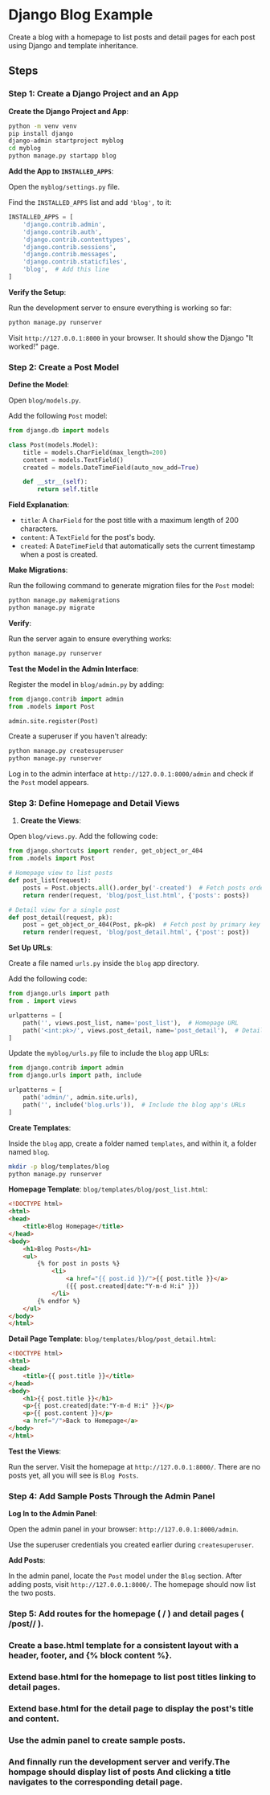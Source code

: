 # Django Blog Example

Create a blog with a homepage to list posts and detail pages for each post using Django and template inheritance.

## Steps

### Step 1: Create a Django Project and an App

**Create the Django Project and App**:

```bash
python -m venv venv
pip install django
django-admin startproject myblog
cd myblog
python manage.py startapp blog
```

**Add the App to `INSTALLED_APPS`**:
   
Open the `myblog/settings.py` file.

Find the `INSTALLED_APPS` list and add `'blog',` to it:

```python
INSTALLED_APPS = [
    'django.contrib.admin',
    'django.contrib.auth',
    'django.contrib.contenttypes',
    'django.contrib.sessions',
    'django.contrib.messages',
    'django.contrib.staticfiles',
    'blog',  # Add this line
]
```

**Verify the Setup**:

Run the development server to ensure everything is working so far:

```bash
python manage.py runserver
```

Visit `http://127.0.0.1:8000` in your browser. It should show the Django "It worked!" page.

### Step 2: Create a Post Model

**Define the Model**:

Open `blog/models.py`.

Add the following `Post` model:

```python
from django.db import models

class Post(models.Model):
    title = models.CharField(max_length=200)
    content = models.TextField()
    created = models.DateTimeField(auto_now_add=True)

    def __str__(self):
        return self.title
```

**Field Explanation**:

   - `title`: A `CharField` for the post title with a maximum length of 200 characters.
   - `content`: A `TextField` for the post's body.
   - `created`: A `DateTimeField` that automatically sets the current timestamp when a post is created.



**Make Migrations**:

Run the following command to generate migration files for the `Post` model:
     
```bash
python manage.py makemigrations
python manage.py migrate
```

**Verify**:

Run the server again to ensure everything works:

```bash
python manage.py runserver
```

**Test the Model in the Admin Interface**:

Register the model in `blog/admin.py` by adding:

```python
from django.contrib import admin
from .models import Post

admin.site.register(Post)
```

Create a superuser if you haven't already:

```bash
python manage.py createsuperuser
python manage.py runserver
```

Log in to the admin interface at `http://127.0.0.1:8000/admin` and check if the `Post` model appears.

### Step 3: Define Homepage and Detail Views

1. **Create the Views**:

Open `blog/views.py`. Add the following code:

```python
from django.shortcuts import render, get_object_or_404
from .models import Post

# Homepage view to list posts
def post_list(request):
    posts = Post.objects.all().order_by('-created')  # Fetch posts ordered by creation date
    return render(request, 'blog/post_list.html', {'posts': posts})

# Detail view for a single post
def post_detail(request, pk):
    post = get_object_or_404(Post, pk=pk)  # Fetch post by primary key or return 404
    return render(request, 'blog/post_detail.html', {'post': post})
```

**Set Up URLs**:

Create a file named `urls.py` inside the `blog` app directory.

Add the following code:

```python
from django.urls import path
from . import views

urlpatterns = [
    path('', views.post_list, name='post_list'),  # Homepage URL
    path('<int:pk>/', views.post_detail, name='post_detail'),  # Detail page URL
]
```

Update the `myblog/urls.py` file to include the `blog` app URLs:

```python
from django.contrib import admin
from django.urls import path, include

urlpatterns = [
    path('admin/', admin.site.urls),
    path('', include('blog.urls')),  # Include the blog app's URLs
]
```

**Create Templates**:

Inside the `blog` app, create a folder named `templates`, and within it, a folder named `blog`.

```bash
mkdir -p blog/templates/blog
python manage.py runserver
```

**Homepage Template**: `blog/templates/blog/post_list.html`:

```html
<!DOCTYPE html>
<html>
<head>
    <title>Blog Homepage</title>
</head>
<body>
    <h1>Blog Posts</h1>
    <ul>
        {% for post in posts %}
            <li>
                <a href="{{ post.id }}/">{{ post.title }}</a> 
                ({{ post.created|date:"Y-m-d H:i" }})
            </li>
        {% endfor %}
    </ul>
</body>
</html>
```

**Detail Page Template**: `blog/templates/blog/post_detail.html`:
     
```html
<!DOCTYPE html>
<html>
<head>
    <title>{{ post.title }}</title>
</head>
<body>
    <h1>{{ post.title }}</h1>
    <p>{{ post.created|date:"Y-m-d H:i" }}</p>
    <p>{{ post.content }}</p>
    <a href="/">Back to Homepage</a>
</body>
</html>
```

**Test the Views**:

Run the server. Visit the homepage at `http://127.0.0.1:8000/`. There are no posts yet, all you will see is `Blog Posts`.

### Step 4: Add Sample Posts Through the Admin Panel

**Log In to the Admin Panel**:

Open the admin panel in your browser: `http://127.0.0.1:8000/admin`.

Use the superuser credentials you created earlier during `createsuperuser`.

**Add Posts**:

In the admin panel, locate the `Post` model under the `Blog` section. After adding posts, visit `http://127.0.0.1:8000/`. The homepage should now list the two posts.

### Step 5: Add routes for the homepage ( / ) and detail pages ( /post/<id>/ ). 



### Create a base.html template for a consistent layout with a header, footer, and {% block content %}.

### Extend base.html for the homepage to list post titles linking to detail pages.

### Extend base.html for the detail page to display the post's title and content.

### Use the admin panel to create sample posts.

### And finnally run the development server and verify.The hompage should display list of posts And clicking a title navigates to the corresponding detail page.
